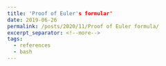 ```yaml
---
title: 'Proof of Euler's formular'
date: 2019-06-26
permalink: /posts/2020/11/Proof of Euler formula/
excerpt_separator: <!--more-->
tags:
  - references
  - bash
---
```

